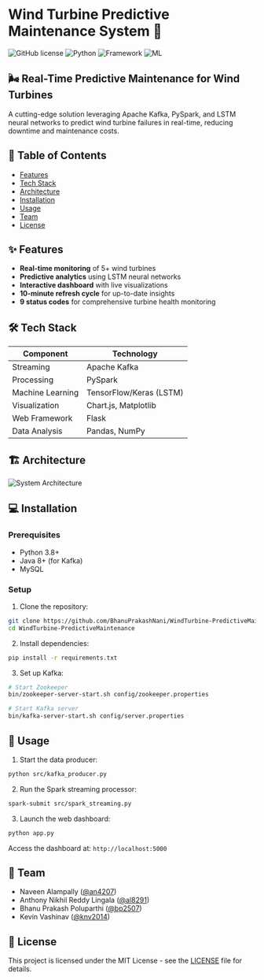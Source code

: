 # Wind Turbine Predictive Maintenance System 🚀

![GitHub license](https://img.shields.io/badge/license-MIT-blue.svg)
![Python](https://img.shields.io/badge/python-3.8%2B-green.svg)
![Framework](https://img.shields.io/badge/framework-Flask-red.svg)
![ML](https://img.shields.io/badge/ML-LSTM-orange.svg)

## 🌬️ Real-Time Predictive Maintenance for Wind Turbines

A cutting-edge solution leveraging Apache Kafka, PySpark, and LSTM neural networks to predict wind turbine failures in real-time, reducing downtime and maintenance costs.

## 📌 Table of Contents
- [Features](#-features)
- [Tech Stack](#-tech-stack)
- [Architecture](#-architecture)
- [Installation](#-installation)
- [Usage](#-usage)
- [Team](#-team)
- [License](#-license)

## ✨ Features
- **Real-time monitoring** of 5+ wind turbines
- **Predictive analytics** using LSTM neural networks
- **Interactive dashboard** with live visualizations
- **10-minute refresh cycle** for up-to-date insights
- **9 status codes** for comprehensive turbine health monitoring

## 🛠️ Tech Stack
| Component | Technology |
|-----------|------------|
| Streaming | Apache Kafka |
| Processing | PySpark |
| Machine Learning | TensorFlow/Keras (LSTM) |
| Visualization | Chart.js, Matplotlib |
| Web Framework | Flask |
| Data Analysis | Pandas, NumPy |

## 🏗️ Architecture
![System Architecture](https://github.com/user-attachments/assets/0f38f59a-aa43-4dea-aa37-8903c39d8aeb)

## 💻 Installation

### Prerequisites
- Python 3.8+
- Java 8+ (for Kafka)
- MySQL

### Setup
1. Clone the repository:
```bash
git clone https://github.com/BhanuPrakashNani/WindTurbine-PredictiveMaintenance.git
cd WindTurbine-PredictiveMaintenance
```

2. Install dependencies:
```bash
pip install -r requirements.txt
```

3. Set up Kafka:
```bash
# Start Zookeeper
bin/zookeeper-server-start.sh config/zookeeper.properties

# Start Kafka server
bin/kafka-server-start.sh config/server.properties
```

## 🚀 Usage

1. Start the data producer:
```bash
python src/kafka_producer.py
```

2. Run the Spark streaming processor:
```bash
spark-submit src/spark_streaming.py
```

3. Launch the web dashboard:
```bash
python app.py
```

Access the dashboard at: `http://localhost:5000`

## 👥 Team
- Naveen Alampally ([@an4207](https://github.com/an4207))
- Anthony Nikhil Reddy Lingala ([@al8291](https://github.com/al8291))
- Bhanu Prakash Poluparthi ([@bp2507](https://github.com/bp2507))
- Kevin Vashinav ([@knv2014](https://github.com/knv2014))

## 📜 License
This project is licensed under the MIT License - see the [LICENSE](LICENSE) file for details.
